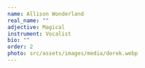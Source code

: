 ```yaml
---
name: Allison Wonderland
real_name: ""
adjective: Magical
instrument: Vocalist
bio: ""
order: 2
photo: src/assets/images/media/derek.webp
---
```

